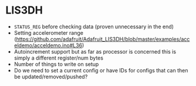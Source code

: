 # LIS3DH

- `STATUS_REG` before checking data (proven unnecessary in the end)
- Setting accelerometer range (https://github.com/adafruit/Adafruit_LIS3DH/blob/master/examples/acceldemo/acceldemo.ino#L36)
- Autoincrement support but as far as processor is concerned this is simply a different register/num bytes
- Number of things to write on setup
- Do we need to set a current config or have IDs for configs that can then be updated/removed/pushed?